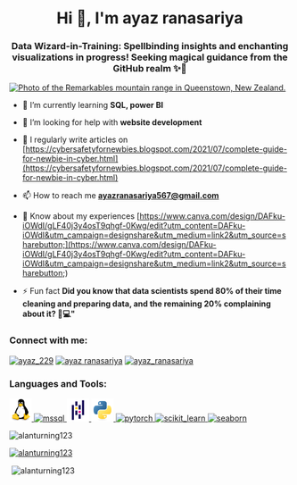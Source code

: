<h1 align="center">Hi 👋, I'm ayaz ranasariya</h1>
<h3 align="center">Data Wizard-in-Training: Spellbinding insights and enchanting visualizations in progress! Seeking magical guidance from the GitHub realm ✨🔮</h3>
<a href="https://cdn.dribbble.com/users/20368/screenshots/4012238/data_scene.gif" target="_self"><img src="https://cdn.dribbble.com/users/20368/screenshots/4012238/data_scene.gif" alt="Photo of the Remarkables mountain range in Queenstown, New Zealand." class="GeneratedImage"></a>

- 🌱 I’m currently learning **SQL, power BI**

- 🤝 I’m looking for help with **website development**

- 📝 I regularly write articles on [https://cybersafetyfornewbies.blogspot.com/2021/07/complete-guide-for-newbie-in-cyber.html](https://cybersafetyfornewbies.blogspot.com/2021/07/complete-guide-for-newbie-in-cyber.html)

- 📫 How to reach me **ayazranasariya567@gmail.com**

- 📄 Know about my experiences [https://www.canva.com/design/DAFku-iOWdI/gLF40j3y4osT9qhgf-0Kwg/edit?utm_content=DAFku-iOWdI&utm_campaign=designshare&utm_medium=link2&utm_source=sharebutton;](https://www.canva.com/design/DAFku-iOWdI/gLF40j3y4osT9qhgf-0Kwg/edit?utm_content=DAFku-iOWdI&utm_campaign=designshare&utm_medium=link2&utm_source=sharebutton;)

- ⚡ Fun fact **Did you know that data scientists spend 80% of their time cleaning and preparing data, and the remaining 20% complaining about it? 🧹💻"**

<h3 align="left">Connect with me:</h3>
<p align="left">
<a href="https://twitter.com/ayaz_229" target="blank"><img align="center" src="https://raw.githubusercontent.com/rahuldkjain/github-profile-readme-generator/master/src/images/icons/Social/twitter.svg" alt="ayaz_229" height="30" width="40" /></a>
<a href="https://linkedin.com/in/ayaz ranasariya" target="blank"><img align="center" src="https://raw.githubusercontent.com/rahuldkjain/github-profile-readme-generator/master/src/images/icons/Social/linked-in-alt.svg" alt="ayaz ranasariya" height="30" width="40" /></a>
<a href="https://instagram.com/ayaz_ranasariya" target="blank"><img align="center" src="https://raw.githubusercontent.com/rahuldkjain/github-profile-readme-generator/master/src/images/icons/Social/instagram.svg" alt="ayaz_ranasariya" height="30" width="40" /></a>
</p>

<h3 align="left">Languages and Tools:</h3>
<p align="left"> <a href="https://www.linux.org/" target="_blank" rel="noreferrer"> <img src="https://raw.githubusercontent.com/devicons/devicon/master/icons/linux/linux-original.svg" alt="linux" width="40" height="40"/> </a> <a href="https://www.microsoft.com/en-us/sql-server" target="_blank" rel="noreferrer"> <img src="https://www.svgrepo.com/show/303229/microsoft-sql-server-logo.svg" alt="mssql" width="40" height="40"/> </a> <a href="https://pandas.pydata.org/" target="_blank" rel="noreferrer"> <img src="https://raw.githubusercontent.com/devicons/devicon/2ae2a900d2f041da66e950e4d48052658d850630/icons/pandas/pandas-original.svg" alt="pandas" width="40" height="40"/> </a> <a href="https://www.python.org" target="_blank" rel="noreferrer"> <img src="https://raw.githubusercontent.com/devicons/devicon/master/icons/python/python-original.svg" alt="python" width="40" height="40"/> </a> <a href="https://pytorch.org/" target="_blank" rel="noreferrer"> <img src="https://www.vectorlogo.zone/logos/pytorch/pytorch-icon.svg" alt="pytorch" width="40" height="40"/> </a> <a href="https://scikit-learn.org/" target="_blank" rel="noreferrer"> <img src="https://upload.wikimedia.org/wikipedia/commons/0/05/Scikit_learn_logo_small.svg" alt="scikit_learn" width="40" height="40"/> </a> <a href="https://seaborn.pydata.org/" target="_blank" rel="noreferrer"> <img src="https://seaborn.pydata.org/_images/logo-mark-lightbg.svg" alt="seaborn" width="40" height="40"/> </a> </p>

<p align="left"> <img src="https://komarev.com/ghpvc/?username=alanturning123&label=Profile%20views&color=0e75b6&style=flat" alt="alanturning123" /> </p>

<p align="left"> <a href="https://github.com/ryo-ma/github-profile-trophy"><img src="https://github-profile-trophy.vercel.app/?username=alanturning123" alt="alanturning123" /></a> </p>

<p>&nbsp;<img align="center" src="https://github-readme-stats.vercel.app/api?username=alanturning123&show_icons=true&locale=en" alt="alanturning123" /></p>
